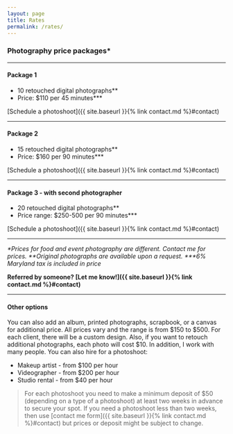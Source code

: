 ```yaml
---
layout: page
title: Rates
permalink: /rates/
---
```


### Photography price packages*

---

#### Package 1
- 10 retouched digital photographs**
- Price: $110 per 45 minutes***
  
[Schedule a photoshoot]({{ site.baseurl }}{% link contact.md %}#contact)

---

#### Package 2
- 15 retouched digital photographs**
- Price: $160 per 90 minutes***
  
[Schedule a photoshoot]({{ site.baseurl }}{% link contact.md %}#contact)

---

#### Package 3 - with second photographer
- 20 retouched digital photographs**
- Price range: $250-500 per 90 minutes***
  
[Schedule a photoshoot]({{ site.baseurl }}{% link contact.md %}#contact)

---

*\*Prices for food and event photography are different. Contact me for prices.*
*\*\*Original photographs are available upon a request.*
*\*\*\*6% Maryland tax is included in price*

**Referred by someone? [Let me know!]({{ site.baseurl }}{% link contact.md %}#contact)**

---

#### Other options
You can also add an album, printed photographs, scrapbook, or a canvas for additional price. All prices vary and the range is from $150 to $500. For each client, there will be a custom design.
Also, if you want to retouch additional photographs, each photo will cost $10. 
In addition, I work with many people. You can also hire for a photoshoot: 
- Makeup artist - from $100 per hour 
- Videographer - from $200 per hour
- Studio rental - from $40 per hour

> For each photoshoot you need to make a minimum deposit of $50 (depending on a type of a photoshoot) at least two weeks in advance to secure your spot. If you need a photoshoot less than two weeks, then use [contact me form]({{ site.baseurl }}{% link contact.md %}#contact) but prices or deposit might be subject to change. 
